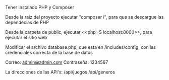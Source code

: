 Tener instalado PHP y Composer

Desde la raíz del proyecto ejecutar "composer i", para que se descargue las dependecias de PHP

Desde la carpeta de public, ejecutar <<php -S localhost:8000>>, para ejecutar el sitio web

Modificar el archivo database.php, que esta en /includes/config, con las credenciales correcta de la base de datos

Correo: admin@admin.com
Contraseña: 1234567

La direcciones de las API's:
/api/juegos
/api/generos
